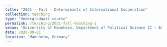 ```yaml
---
title: "2021 - Fall - Determinants of International Cooperation"
collection: teaching
type: "Undergraduate course"
permalink: /teaching/2021-fall-teaching-1
venue: "University of Mannheim, Department of Political Science II - European Politics"
date: 2020-09-01
location: "Mannheim, Germany"
---
```

